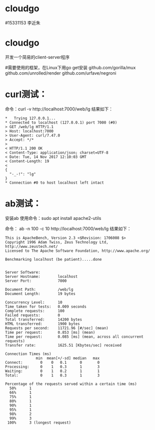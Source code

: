 # cloudgo

#15331153 李近朱


# cloudgo
开发一个简易的client-server程序


#需要使用的框架，在Linux下用go get安装
github.com/gorilla/mux
github.com/unrolled/render
github.com/urfave/negroni

# curl测试：
命令：curl -v http://localhost:7000/web/lg
结果如下：

```
*   Trying 127.0.0.1...
* Connected to localhost (127.0.0.1) port 7000 (#0)
> GET /web/lg HTTP/1.1
> Host: localhost:7000
> User-Agent: curl/7.47.0
> Accept: */*
> 
< HTTP/1.1 200 OK
< Content-Type: application/json; charset=UTF-8
< Date: Tue, 14 Nov 2017 12:10:03 GMT
< Content-Length: 19
< 
{
  "-_-!": "lg"
}
* Connection #0 to host localhost left intact
```



# ab测试：
安装ab 使用命令：sudo apt install apache2-utils

命令： ab -n 100 -c 10 http://localhost:7000/web/lg
结果如下：
```
This is ApacheBench, Version 2.3 <$Revision: 1706008 $>
Copyright 1996 Adam Twiss, Zeus Technology Ltd, http://www.zeustech.net/
Licensed to The Apache Software Foundation, http://www.apache.org/

Benchmarking localhost (be patient).....done


Server Software:        
Server Hostname:        localhost
Server Port:            7000

Document Path:          /web/lg
Document Length:        19 bytes

Concurrency Level:      10
Time taken for tests:   0.009 seconds
Complete requests:      100
Failed requests:        0
Total transferred:      14200 bytes
HTML transferred:       1900 bytes
Requests per second:    11721.96 [#/sec] (mean)
Time per request:       0.853 [ms] (mean)
Time per request:       0.085 [ms] (mean, across all concurrent requests)
Transfer rate:          1625.51 [Kbytes/sec] received

Connection Times (ms)
              min  mean[+/-sd] median   max
Connect:        0    0   0.1      0       0
Processing:     0    1   0.3      1       3
Waiting:        0    1   0.2      1       1
Total:          0    1   0.3      1       3

Percentage of the requests served within a certain time (ms)
  50%      1
  66%      1
  75%      1
  80%      1
  90%      1
  95%      1
  98%      2
  99%      3
 100%      3 (longest request)
```
